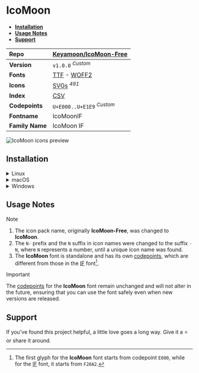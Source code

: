 # IcoMoon

- [**Installation**](#installation)
- [**Usage Notes**](#usage-notes)
- [**Support**](#support)

| Repo            | [Keyamoon/IcoMoon-Free](https://github.com/Keyamoon/IcoMoon-Free)                                                                                                             |
| :-------------- | :---------------------------------------------------------------------------------------------------------------------------------------------------------------------------- |
| **Version**     | `v1.0.0` <sup>_Custom_</sup>                                                                                                                                                  |
| **Fonts**       | [TTF](https://raw.githubusercontent.com/iconicFonts/if/main/fonts/TTF/IcoMoon.ttf) - [WOFF2](https://raw.githubusercontent.com/iconicFonts/if/main/fonts/WOFF2/IcoMoon.woff2) |
| **Icons**       | [SVGs](https://github.com/iconicFonts/if/tree/main/packs/IcoMoon/svgs) <sup>_491_</sup>                                                                                       |
| **Index**       | [CSV](https://github.com/iconicFonts/if/blob/main/indices/IcoMoon.csv)                                                                                                        |
| **Codepoints**  | `U+E000..U+E1E9` <sup>_Custom_</sup>                                                                                                                                          |
| **Fontname**    | IcoMoonIF                                                                                                                                                                     |
| **Family Name** | IcoMoon IF                                                                                                                                                                    |

<picture>
  <source media="(prefers-color-scheme: dark)" srcset="https://raw.githubusercontent.com/iconicFonts/if/main/imgs/IcoMoon_dark.png">
  <img alt="IcoMoon icons preview" src="https://raw.githubusercontent.com/iconicFonts/if/main/imgs/IcoMoon_light.png">
</picture>

## Installation

<details>

<summary>Linux</summary>

```sh
curl -o ~/.local/share/fonts/IcoMoon.ttf https://raw.githubusercontent.com/iconicFonts/if/main/fonts/TTF/IcoMoon.ttf
```

Refresh font cache:

```sh
fc-cache -f ~/.local/share/fonts
```

</details>

<details>

<summary>macOS</summary>

```sh
curl -o ~/Library/Fonts/IcoMoon.ttf https://raw.githubusercontent.com/iconicFonts/if/main/fonts/TTF/IcoMoon.ttf
```

</details>

<details>

<summary>Windows</summary>

```sh
curl -o C:\Windows\Fonts\IcoMoon.ttf https://raw.githubusercontent.com/iconicFonts/if/main/fonts/TTF/IcoMoon.ttf
```

</details>

## Usage Notes

> [!NOTE]
>
> 1. The icon pack name, originally **IcoMoon-Free**, was changed to **IcoMoon**.
> 2. The `N-` prefix and the `N` suffix in icon names were changed to the suffix `-N`, where `N` represents a number, until a unique icon name was found.
> 3. The **IcoMoon** font is standalone and has its own [codepoints](https://github.com/iconicFonts/if/blob/main/indices/IcoMoon.csv), which are different from those in the [IF](https://github.com/iconicFonts/if/blob/main/indices/if.csv) font[^1].

> [!IMPORTANT]
> The [codepoints](https://github.com/iconicFonts/if/blob/main/indices/IcoMoon.csv) for the **IcoMoon** font remain unchanged and will not alter in the future, ensuring that you can use the font safely even when new versions are released.

## Support

If you've found this project helpful, a little love goes a long way. Give it a :star: or share it around.

[^1]: The first glyph for the **IcoMoon** font starts from codepoint `E000`, while for the [IF](https://github.com/iconicFonts/if/blob/main/indices/if.csv) font, it starts from `F20A2`.
